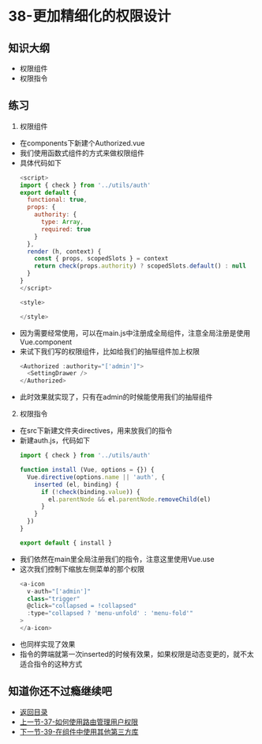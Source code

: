 # 38-更加精细化的权限设计

## 知识大纲

* 权限组件
* 权限指令

## 练习

1. 权限组件

  * 在components下新建个Authorized.vue
  * 我们使用函数式组件的方式来做权限组件
  * 具体代码如下
    ```js
    <script>
    import { check } from '../utils/auth'
    export default {
      functional: true,
      props: {
        authority: {
          type: Array,
          required: true
        }
      },
      render (h, context) {
        const { props, scopedSlots } = context
        return check(props.authority) ? scopedSlots.default() : null
      }
    }
    </script>

    <style>

    </style>
    ```
  * 因为需要经常使用，可以在main.js中注册成全局组件，注意全局注册是使用Vue.component
  * 来试下我们写的权限组件，比如给我们的抽屉组件加上权限
    ```js
    <Authorized :authority="['admin']">
      <SettingDrawer />  
    </Authorized>    
    ```
  * 此时效果就实现了，只有在admin的时候能使用我们的抽屉组件  

2. 权限指令

  * 在src下新建文件夹directives，用来放我们的指令
  * 新建auth.js，代码如下
    ```js
    import { check } from '../utils/auth'

    function install (Vue, options = {}) {
      Vue.directive(options.name || 'auth', {
        inserted (el, binding) {
          if (!check(binding.value)) {
            el.parentNode && el.parentNode.removeChild(el)
          }
        }
      })
    }

    export default { install }    
    ```
  * 我们依然在main里全局注册我们的指令，注意这里使用Vue.use
  * 这次我们控制下缩放左侧菜单的那个权限
    ```js
    <a-icon 
      v-auth="['admin']"
      class="trigger" 
      @click="collapsed = !collapsed"
      :type="collapsed ? 'menu-unfold' : 'menu-fold'"
    >
    </a-icon>    
    ```
  * 也同样实现了效果  
  * 指令的弊端就第一次inserted的时候有效果，如果权限是动态变更的，就不太适合指令的这种方式

## 知道你还不过瘾继续吧       

* [返回目录](../../README.md)
* [上一节-37-如何使用路由管理用户权限](../03-实战篇/37-如何使用路由管理用户权限.md)
* [下一节-39-在组件中使用其他第三方库](../03-实战篇/39-在组件中使用其他第三方库.md)